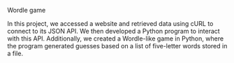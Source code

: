 Wordle game

In this project, we accessed a website and retrieved data using cURL to connect to its JSON API. We then developed a Python program to interact with this API. Additionally, we created a Wordle-like game in Python, where the program generated guesses based on a list of five-letter words stored in a file.

